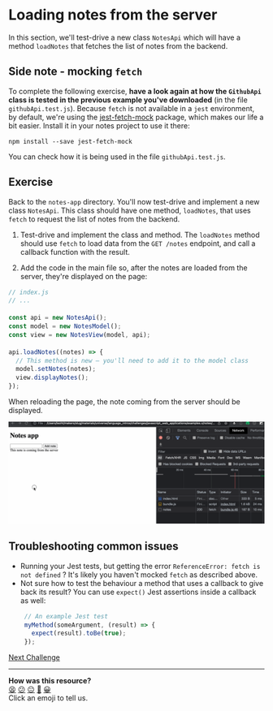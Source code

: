 # Loading notes from the server

In this section, we'll test-drive a new class `NotesApi` which will have a
method `loadNotes` that fetches the list of notes from the backend.

## Side note - mocking `fetch`

To complete the following exercise, **have a look again at how the `GithubApi`
class is tested in the previous example you've downloaded** (in the file
`githubApi.test.js`). Because `fetch` is not available in a `jest` environment,
by default, we're using the
[jest-fetch-mock](https://www.npmjs.com/package/jest-fetch-mock) package, which
makes our life a bit easier. Install it in your notes project to use it there:

```
npm install --save jest-fetch-mock
```

You can check how it is being used in the file `githubApi.test.js`.

## Exercise

Back to the `notes-app` directory. You'll now test-drive and implement a new class `NotesApi`. This class should
have one method, `loadNotes`, that uses `fetch` to request the list of notes
from the backend.

1. Test-drive and implement the class and method. The `loadNotes` method should
   use `fetch` to load data from the `GET /notes` endpoint, and call a callback
   function with the result.

2. Add the code in the main file so, after the notes are loaded from the server,
   they're displayed on the page:

```js
// index.js
// ...

const api = new NotesApi();
const model = new NotesModel();
const view = new NotesView(model, api);

api.loadNotes((notes) => {
  // This method is new — you'll need to add it to the model class
  model.setNotes(notes);
  view.displayNotes();
});
```

When reloading the page, the note coming from the server should be displayed.

![The list of notes is loaded on the page](resources/notes-fetch-1.gif)

## Troubleshooting common issues

 * Running your Jest tests, but getting the error `ReferenceError: fetch is not
   defined` ? It's likely you haven't mocked `fetch` as described above.
 * Not sure how to test the behaviour a method that uses a callback to give back
   its result? You can use `expect()` Jest assertions inside a callback as well:
   ```js
    // An example Jest test
    myMethod(someArgument, (result) => {
      expect(result).toBe(true);
    });
   ```

[Next Challenge](18_creating_new_note_server.md)

<!-- BEGIN GENERATED SECTION DO NOT EDIT -->

---

**How was this resource?**  
[😫](https://airtable.com/shrUJ3t7KLMqVRFKR?prefill_Repository=makersacademy/javascript-web-applications&prefill_File=contents/17_fetch_notes_from_backend.md&prefill_Sentiment=😫) [😕](https://airtable.com/shrUJ3t7KLMqVRFKR?prefill_Repository=makersacademy/javascript-web-applications&prefill_File=contents/17_fetch_notes_from_backend.md&prefill_Sentiment=😕) [😐](https://airtable.com/shrUJ3t7KLMqVRFKR?prefill_Repository=makersacademy/javascript-web-applications&prefill_File=contents/17_fetch_notes_from_backend.md&prefill_Sentiment=😐) [🙂](https://airtable.com/shrUJ3t7KLMqVRFKR?prefill_Repository=makersacademy/javascript-web-applications&prefill_File=contents/17_fetch_notes_from_backend.md&prefill_Sentiment=🙂) [😀](https://airtable.com/shrUJ3t7KLMqVRFKR?prefill_Repository=makersacademy/javascript-web-applications&prefill_File=contents/17_fetch_notes_from_backend.md&prefill_Sentiment=😀)  
Click an emoji to tell us.

<!-- END GENERATED SECTION DO NOT EDIT -->
